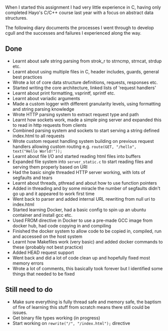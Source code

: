

When I started this assignment I had very little experience in C, having only completed Hayo's C/C++ course last year with a focus on abstract data structures.

The following diary documents the processes I went through to develop cgull and the successes and failures I experienced along the way.

## Done
- Learnt about safe string parsing from strok_r to strncmp, strncat, strdup etc.
- Learnt about using multiple files in C, header includes, guards, general best practices
- Wrote a lot of core data structure definitions, requests, responses etc.
- Started writing the core architecture, linked lists of 'request handlers'
- Learnt about print formatting, vsprintf, sprintf etc. 
- Learnt about variadic arguments
- Made a custom logger with different granularity levels, using formatting and string parsing knowledge
- Wrote HTTP parsing system to extract request type and path
- Learnt how sockets work, made a simple ping server and expanded this to read in http requests from clients
- Combined parsing system and sockets to start serving a string defined index.html to all requests
- Wrote custom request handling system building on previous request handlers allowing custom routing e.g. `route(GET, "/hello", text("Hello World!"));`
- Learnt about file I/O and started reading html files into buffers
- Expanded file system into `server_static.c` to start reading files and serving them properly based on URI
- Had the basic single threaded HTTP server working, with lots of segfaults and tears
- Learnt about threads, pthread and about how to use function pointers
- Added in threading and by some miracle the number of segfaults didn't go up and it appeared to work first time
- Went back to parser and added internal URL rewriting from null uri to index.html
- Started learning Docker, had a basic config to spin up an ubuntu container and install gcc etc.
- Used FROM directive in Docker to use a pre-made GCC image from docker hub, had code copying in and compiling
- Finished the docker system to allow code to be copied in, compiled, run and accessed on the host system
- Learnt how Makefiles work (very basic) and added docker commands to these (probably not best practice)
- Added HEAD request support
- Went back and did a lot of code clean up and hopefully fixed most memory errors
- Wrote a lot of comments, this basically took forever but I identified some things that needed to be fixed

## Still need to do
- Make sure everything is fully thread safe and memory safe, the baptism of fire of learning this stuff from scratch means there still could be issues.
- Get binary file types working (in progress)
- Start working on `rewrite("/", "/index.html");` directive
